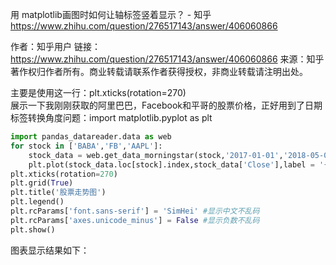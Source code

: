 用 matplotlib画图时如何让轴标签竖着显示？ - 知乎 https://www.zhihu.com/question/276517143/answer/406060866

作者：知乎用户
链接：https://www.zhihu.com/question/276517143/answer/406060866
来源：知乎
著作权归作者所有。商业转载请联系作者获得授权，非商业转载请注明出处。

主要是使用这一行：plt.xticks(rotation=270)  
展示一下我刚刚获取的阿里巴巴，Facebook和平哥的股票价格，正好用到了日期标签转换角度问题：import matplotlib.pyplot as plt
```py
import pandas_datareader.data as web
for stock in ['BABA','FB','AAPL']:
    stock_data = web.get_data_morningstar(stock,'2017-01-01','2018-05-01')
    plt.plot(stock_data.loc[stock].index,stock_data['Close'],label = '{} 股票价格'.format(stock))
plt.xticks(rotation=270)
plt.grid(True)
plt.title('股票走势图')
plt.legend()
plt.rcParams['font.sans-serif'] = 'SimHei' #显示中文不乱码
plt.rcParams['axes.unicode_minus'] = False #显示负数不乱码
plt.show()
```
图表显示结果如下：